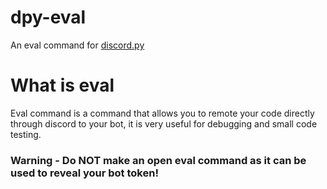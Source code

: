 # dpy-eval
An eval command for [discord.py](https://pypi.org/project/discord.py)

# What is eval
Eval command is a command that allows you to remote your code directly through discord to your bot, it is very useful for debugging and small code testing.

### Warning - Do NOT make an open eval command as it can be used to reveal your bot token!